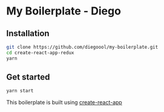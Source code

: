 # My Boilerplate - Diego

## Installation

```bash
git clone https://github.com/diegoool/my-boilerplate.git
cd create-react-app-redux
yarn
```

## Get started

```bash
yarn start
```

This boilerplate is built using [create-react-app](https://github.com/diegoool/my-boilerplate.git)
